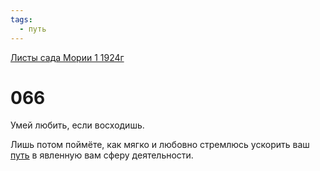 ```yaml
---
tags:
  - путь
---
```


[Листы сада Мории 1 1924г](/agni/1924)

# 066
Умей любить, если восходишь.   

Лишь потом поймёте, как мягко и любовно стремлюсь ускорить ваш [путь](/tag/#путь) в явленную вам сферу деятельности.   

